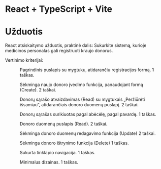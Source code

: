 # React + TypeScript + Vite

# Užduotis

React atsiskaitymo užduotis, praktinė dalis:
Sukurkite sistemą, kurioje medicinos personalas gali registruoti kraujo donorus.

Vertinimo kriterijai:

<ul>
<ol>Pagrindinis puslapis su mygtuku, atidarančiu registracijos formą. 1 taškas.</ol>
<ol>Sėkminga naujo donoro įvedimo funkcija, panaudojant formą (Create). 2 taškai.</ol>
<ol>
  Donorų sąrašo atvaizdavimas (Read) su mygtukais „Peržiūrėti išsamiau“, atidarančiais donoro
  duomenų puslapį. 2 taškai.
</ol>
<ol>Donorų sąrašas surikiuotas pagal abėcėlę, pagal pavardę. 1 taškas.</ol>
<ol>Donoro duomenų puslapis (Read). 2 taškai.</ol>
<ol>Sėkminga donoro duomenų redagavimo funkcija (Update) 2 taškai.</ol>
<ol>Sėkminga donoro ištrynimo funkcija (Delete) 1 taškas.</ol>
<ol>Sukurta tinklapio navigacija. 1 taškas.</ol>
<ol>Minimalus dizainas. 1 taškas.</ol>
</ul>

